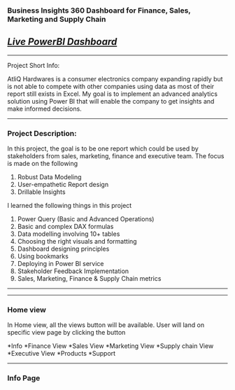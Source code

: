 ### Business Insights 360 Dashboard for Finance, Sales, Marketing and Supply Chain

## _[Live PowerBI Dashboard](https://app.powerbi.com/view?r=eyJrIjoiODgyYTM3MTEtYjQ1MC00MjE0LWIyNGMtY2M5NDU3Y2MxMjg3IiwidCI6ImM2ZTU0OWIzLTVmNDUtNDAzMi1hYWU5LWQ0MjQ0ZGM1YjJjNCJ9)_

************************
Project Short Info: 

AtliQ Hardwares is a consumer electronics company expanding rapidly but is not able to compete with other companies using data as most of their report still exists in Excel. My goal is to implement an advanced analytics solution using Power BI that will enable the company to get insights and make informed decisions.

**************************

### Project Description: 

In this project, the goal is to be one report which could be used by stakeholders from sales, marketing, finance and executive team. The focus is made on the following

1. Robust Data Modeling
2. User-empathetic Report design
3. Drillable Insights

I learned the following things in this project

1. Power Query (Basic and Advanced Operations) 
2. Basic and complex DAX formulas
3. Data modelling involving 10+ tables
4. Choosing the right visuals and formatting
5. Dashboard designing principles
6. Using bookmarks
7. Deploying in Power BI service
8. Stakeholder Feedback Implementation
9. Sales, Marketing, Finance & Supply Chain metrics

**************************

**************************
### Home view
In Home view, all the views button will be available. User will land on specific view page by clicking the button

*Info
*Finance View
*Sales View
*Marketing View
*Supply chain View
*Executive View
*Products
*Support

**************************

### Info Page



